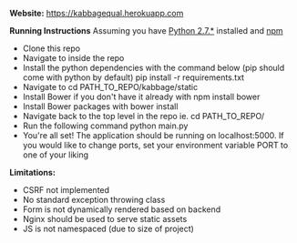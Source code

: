 **Website:**
https://kabbagequal.herokuapp.com

**Running Instructions**
Assuming you have [Python 2.7.*](https://www.python.org/downloads/) installed and [npm](https://www.npmjs.com/package/npm)
- Clone this repo
- Navigate to inside the repo
- Install the python dependencies with the command below (pip should come with python by default)
    pip install -r requirements.txt
- Navigate to
    cd PATH_TO_REPO/kabbage/static
- Install Bower if you don't have it already with
    npm install bower
- Install Bower packages with
    bower install
- Navigate back to the top level in the repo ie.
    cd PATH_TO_REPO/
- Run the following command
    python main.py
- You're all set! The application should be running on localhost:5000. If you would like to change ports, set your environment variable PORT to one of your liking

**Limitations:**

- CSRF not implemented
- No standard exception throwing class
- Form is not dynamically rendered based on backend
- Nginx should be used to serve static assets
- JS is not namespaced (due to size of project)
